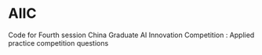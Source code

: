 # AIIC
Code for Fourth session China Graduate AI Innovation Competition : Applied practice competition questions
